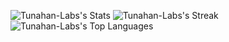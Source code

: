 ![Tunahan-Labs's Stats](https://github-readme-stats.vercel.app/api?username=Tunahan-Labs&theme=highcontrast&show_icons=true&hide_border=true&count_private=true)
![Tunahan-Labs's Streak](https://github-readme-streak-stats.herokuapp.com/?user=Tunahan-Labs&theme=highcontrast&hide_border=true)
![Tunahan-Labs's Top Languages](https://github-readme-stats.vercel.app/api/top-langs/?username=Tunahan-Labs&theme=highcontrast&show_icons=true&hide_border=true&layout=compact)
